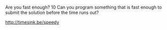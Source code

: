 Are you fast enough?
10
Can you program something that is fast enough to submit the solution before the time runs out?

http://timesink.be/speedy

